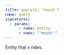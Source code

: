 ```yaml
---
title: query(e, 'mount')
name: query
signatures:
  - params:
      - name: entity
      - name: "'mount'"
---
```


Entity that `e` rides.
